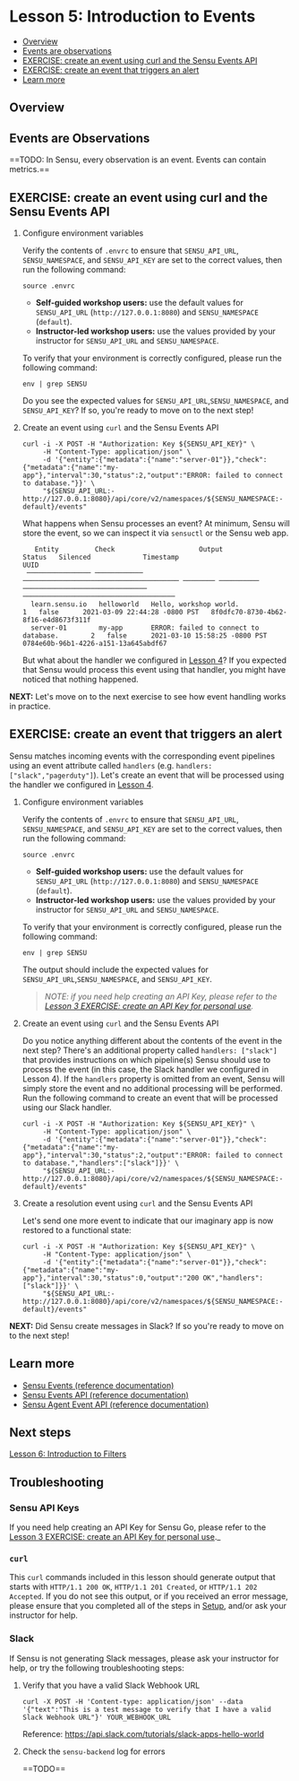 # Lesson 5: Introduction to Events

- [Overview](#overview)
- [Events are observations](#events-are-observations)
- [EXERCISE: create an event using curl and the Sensu Events API](#exercise-create-an-event-using-curl-and-the-Sensu-Events-API-no-op)
- [EXERCISE: create an event that triggers an alert](#exercise-create-an-event-that-triggers-an-alert)
- [Learn more](#learn-more)

## Overview

## Events are Observations

==TODO: In Sensu, every observation is an event.
Events can contain metrics.==

## EXERCISE: create an event using curl and the Sensu Events API

1. Configure environment variables

   Verify the contents of `.envrc` to ensure that `SENSU_API_URL`, `SENSU_NAMESPACE`, and `SENSU_API_KEY` are set to the correct values, then run the following command:

   ```
   source .envrc
   ```

   - **Self-guided workshop users:** use the default values for `SENSU_API_URL` (`http://127.0.0.1:8080`) and `SENSU_NAMESPACE` (`default`).
   - **Instructor-led workshop users:** use the values provided by your instructor for `SENSU_API_URL` and `SENSU_NAMESPACE`.

   To verify that your environment is correctly configured, please run the following command:

   ```
   env | grep SENSU
   ```

   Do you see the expected values for `SENSU_API_URL`,`SENSU_NAMESPACE`, and `SENSU_API_KEY`?
   If so, you're ready to move on to the next step!

1. Create an event using `curl` and the Sensu Events API

   ```
   curl -i -X POST -H "Authorization: Key ${SENSU_API_KEY}" \
        -H "Content-Type: application/json" \
        -d '{"entity":{"metadata":{"name":"server-01"}},"check":{"metadata":{"name":"my-app"},"interval":30,"status":2,"output":"ERROR: failed to connect to database."}}' \
        "${SENSU_API_URL:-http://127.0.0.1:8080}/api/core/v2/namespaces/${SENSU_NAMESPACE:-default}/events"
   ```

   What happens when Sensu processes an event?
   At minimum, Sensu will store the event, so we can inspect it via `sensuctl` or the Sensu web app.

   ```shell
      Entity         Check                     Output                   Status   Silenced             Timestamp                             UUID
    ──────────────── ──────────── ─────────────────────────────────────── ──────── ────────── ─────────────────────────────── ──────────────────────────────────────
     learn.sensu.io   helloworld   Hello, workshop world.                       1   false      2021-03-09 22:44:28 -0800 PST   8f0dfc70-8730-4b62-8f16-e4d8673f311f
     server-01        my-app       ERROR: failed to connect to database.        2   false      2021-03-10 15:58:25 -0800 PST   0784e60b-96b1-4226-a151-13a645abdf67
   ```

   But what about the handler we configured in [Lesson 4](/lessons/04/README.md#readme)?
   If you expected that Sensu would process this event using that handler, you might have noticed that nothing happened.

**NEXT:** Let's move on to the next exercise to see how event handling works in practice.

## EXERCISE: create an event that triggers an alert

Sensu matches incoming events with the corresponding event pipelines using an event attribute called `handlers` (e.g. `handlers:["slack","pagerduty"]`).
Let's create an event that will be processed using the handler we configured in [Lesson 4](/lessons/04/README.md#readme).

1. Configure environment variables

   Verify the contents of `.envrc` to ensure that `SENSU_API_URL`, `SENSU_NAMESPACE`, and `SENSU_API_KEY` are set to the correct values, then run the following command:

   ```
   source .envrc
   ```

   - **Self-guided workshop users:** use the default values for `SENSU_API_URL` (`http://127.0.0.1:8080`) and `SENSU_NAMESPACE` (`default`).
   - **Instructor-led workshop users:** use the values provided by your instructor for `SENSU_API_URL` and `SENSU_NAMESPACE`.

   To verify that your environment is correctly configured, please run the following command:

   ```
   env | grep SENSU
   ```

   The output should include the expected values for `SENSU_API_URL`,`SENSU_NAMESPACE`, and `SENSU_API_KEY`.

   > _NOTE: if you need help creating an API Key, please refer to the [Lesson 3 EXERCISE: create an API Key for personal use](/lessons/operator/03/README.md#exercise-create-an-api-key-for-personal-use)._

1. Create an event using `curl` and the Sensu Events API

   Do you notice anything different about the contents of the event in the next step?
   There's an additional property called `handlers: ["slack"]` that provides instructions on which pipeline(s) Sensu should use to process the event (in this case, the Slack handler we configured in Lesson 4).
   If the `handlers` property is omitted from an event, Sensu will simply store the event and no additional processing will be performed.
   Run the following command to create an event that will be processed using our Slack handler.

   ```
   curl -i -X POST -H "Authorization: Key ${SENSU_API_KEY}" \
        -H "Content-Type: application/json" \
        -d '{"entity":{"metadata":{"name":"server-01"}},"check":{"metadata":{"name":"my-app"},"interval":30,"status":2,"output":"ERROR: failed to connect to database.","handlers":["slack"]}}' \
        "${SENSU_API_URL:-http://127.0.0.1:8080}/api/core/v2/namespaces/${SENSU_NAMESPACE:-default}/events"
   ```

1. Create a resolution event using `curl` and the Sensu Events API

   Let's send one more event to indicate that our imaginary app is now restored to a functional state:

   ```shell
   curl -i -X POST -H "Authorization: Key ${SENSU_API_KEY}" \
        -H "Content-Type: application/json" \
        -d '{"entity":{"metadata":{"name":"server-01"}},"check":{"metadata":{"name":"my-app"},"interval":30,"status":0,"output":"200 OK","handlers":["slack"]}}' \
        "${SENSU_API_URL:-http://127.0.0.1:8080}/api/core/v2/namespaces/${SENSU_NAMESPACE:-default}/events"
   ```

**NEXT:** Did Sensu create messages in Slack?
If so you're ready to move on to the next step!

## Learn more

- [Sensu Events (reference documentation)](https://docs.sensu.io/sensu-go/latest/observability-pipeline/observe-events/events/)
- [Sensu Events API (reference documentation)](https://docs.sensu.io/sensu-go/latest/api/events/)
- [Sensu Agent Event API (reference documentation)](https://docs.sensu.io/sensu-go/latest/observability-pipeline/observe-schedule/agent/#create-observability-events-using-the-agent-api)

## Next steps

[Lesson 6: Introduction to Filters](../06/README.md#readme)

## Troubleshooting

### Sensu API Keys

If you need help creating an API Key for Sensu Go, please refer to the [Lesson 3 EXERCISE: create an API Key for personal use](/lessons/operator/03/README.md#exercise-create-an-api-key-for-personal-use)._

### `curl`

This `curl` commands included in this lesson should generate output that starts with `HTTP/1.1 200 OK`, `HTTP/1.1 201 Created`, or `HTTP/1.1 202 Accepted`.
If you do not see this output, or if you received an error message, please ensure that you completed all of the steps in [Setup](/docs/SETUP.md), and/or ask your instructor for help.

### Slack

If Sensu is not generating Slack messages, please ask your instructor for help, or try the following troubleshooting steps:

1. Verify that you have a valid Slack Webhook URL

   ```shell
   curl -X POST -H 'Content-type: application/json' --data '{"text":"This is a test message to verify that I have a valid Slack Webhook URL"}' YOUR_WEBHOOK_URL
   ```

   Reference: https://api.slack.com/tutorials/slack-apps-hello-world

1. Check the `sensu-backend` log for errors

   ==TODO==
